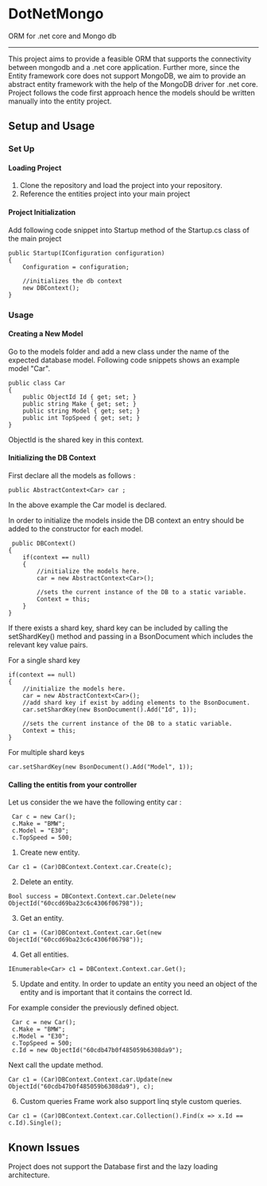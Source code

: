 # DotNetMongo
ORM for .net core and Mongo db

***
This project aims to provide a feasible ORM that supports the connectivity between mongodb and a .net core application. 
Further more, since the Entity framework core does not support MongoDB, we aim to provide an abstract entity framework with the help of the MongoDB driver for .net core.
Project follows the code first approach hence the models should be written manually into the entity project. 

## Setup and Usage 

### Set Up

#### Loading Project 
1. Clone the repository and load the project into your repository. 
2. Reference the entities project into your main project

#### Project Initialization
Add following code snippet into Startup method of the Startup.cs class of the main project

```
public Startup(IConfiguration configuration)
{
    Configuration = configuration;

    //initializes the db context
    new DBContext();
}
```

### Usage 

#### Creating a New Model
Go to the models folder and add a new class under the name of the expected database model. 
Following code snippets shows an example model "Car". 

```
public class Car
{
    public ObjectId Id { get; set; }
    public string Make { get; set; }
    public string Model { get; set; }
    public int TopSpeed { get; set; }
}
```

ObjectId is the shared key in this context. 

#### Initializing the DB Context 
First declare all the models as follows :

```
public AbstractContext<Car> car ;
```

In the above example the Car model is declared. 

In order to initialize the models inside the DB context an entry should be added to the constructor for each model. 

```
 public DBContext()
{
    if(context == null)
    {
        //initialize the models here.
        car = new AbstractContext<Car>();

        //sets the current instance of the DB to a static variable.
        Context = this;
    }
}
```

If there exists a shard key, shard key can be included by calling the setShardKey() method and passing in a BsonDocument which includes the relevant key value pairs.

For a single shard key

```
if(context == null)
{
    //initialize the models here.
    car = new AbstractContext<Car>();
    //add shard key if exist by adding elements to the BsonDocument. 
    car.setShardKey(new BsonDocument().Add("Id", 1));

    //sets the current instance of the DB to a static variable.
    Context = this;
}
```

For multiple shard keys

```
car.setShardKey(new BsonDocument().Add("Model", 1));
```

#### Calling the entitis from your controller

Let us consider the we have the following entity car :

```
 Car c = new Car();
 c.Make = "BMW";
 c.Model = "E30";
 c.TopSpeed = 500;
```
1. Create new entity.

```
Car c1 = (Car)DBContext.Context.car.Create(c);
```
2. Delete an entity.

```
Bool success = DBContext.Context.car.Delete(new ObjectId("60ccd69ba23c6c4306f06798"));
```

3. Get an entity.

```
Car c1 = (Car)DBContext.Context.car.Get(new ObjectId("60ccd69ba23c6c4306f06798"));
```

4. Get all entities.

```
IEnumerable<Car> c1 = DBContext.Context.car.Get();
```

5. Update and entity.
In order to update an entity you need an object of the entity and is important that it contains the correct Id.

For example consider the previously defined object.

```
 Car c = new Car();
 c.Make = "BMW";
 c.Model = "E30";
 c.TopSpeed = 500;
 c.Id = new ObjectId("60cdb47b0f485059b6308da9");
```
Next call the update method.

```
Car c1 = (Car)DBContext.Context.car.Update(new ObjectId("60cdb47b0f485059b6308da9"), c);
```

6. Custom queries 
Frame work also support linq style custom queries. 

```
Car c1 = (Car)DBContext.Context.car.Collection().Find(x => x.Id == c.Id).Single();
```

## Known Issues 
Project does not support the Database first and the lazy loading architecture.